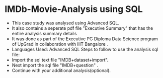 # IMDb-Movie-Analysis using SQL
- This case study was analysed using Advanced SQL.
- It also contains a seperate pdf file "Executive Summary" that has the entire analysis summary details
- It was done as part of the Executive PG Diploma Data Science program of UpGrad in collaboration with IIIT Bangalore .
- Languages Used: Advanced SQL
Steps to follow to use the analysis sql file:
- Import the sql text file "IMDB+dataset+import". 
- Next import the sql file "IMDB+question" .
- Continue with your additional analysis(optional).
